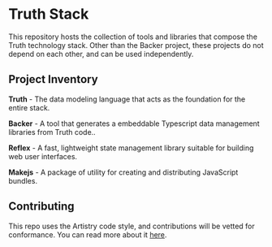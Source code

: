# Truth Stack

This repository hosts the collection of tools and libraries that compose the Truth technology stack. Other than the Backer project, these projects do not depend on each other, and can be used independently.

## Project Inventory

**Truth** - The data modeling language that acts as the foundation for the entire stack.

**Backer** -  A tool that generates a embeddable Typescript data management libraries from Truth code..

**Reflex** - A fast, lightweight state management library suitable for building web user interfaces.

**Makejs** - A package of utility for creating and distributing JavaScript bundles.

## Contributing

This repo uses the Artistry code style, and contributions will be vetted for conformance. You can read more about it [here](https://github.com/Truebase-com/Artistry).
 